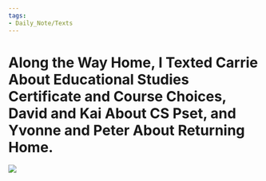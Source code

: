 ```yaml
---
tags:
- Daily_Note/Texts
---
```


# Along the Way Home, I Texted Carrie About Educational Studies Certificate and Course Choices, David and Kai About CS Pset, and Yvonne and Peter About Returning Home.



![](https://i.imgur.com/suE2sMc.png)